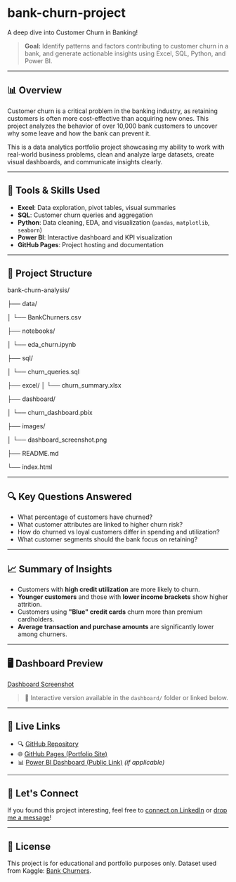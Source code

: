 # bank-churn-project
A deep dive into Customer Churn in Banking!

> **Goal:** Identify patterns and factors contributing to customer churn in a bank, and generate actionable insights using Excel, SQL, Python, and Power BI.

---

## 📊 Overview

Customer churn is a critical problem in the banking industry, as retaining customers is often more cost-effective than acquiring new ones. This project analyzes the behavior of over 10,000 bank customers to uncover why some leave and how the bank can prevent it.

This is a data analytics portfolio project showcasing my ability to work with real-world business problems, clean and analyze large datasets, create visual dashboards, and communicate insights clearly.

---

## 🧰 Tools & Skills Used

- **Excel**: Data exploration, pivot tables, visual summaries
- **SQL**: Customer churn queries and aggregation
- **Python**: Data cleaning, EDA, and visualization (`pandas`, `matplotlib`, `seaborn`)
- **Power BI**: Interactive dashboard and KPI visualization
- **GitHub Pages**: Project hosting and documentation

---

## 📁 Project Structure
bank-churn-analysis/

├── data/

│ └── BankChurners.csv

├── notebooks/

│ └── eda_churn.ipynb

├── sql/

│ └── churn_queries.sql

├── excel/
│ └── churn_summary.xlsx

├── dashboard/

│ └── churn_dashboard.pbix

├── images/

│ └── dashboard_screenshot.png

├── README.md

└── index.html


---

## 🔍 Key Questions Answered

- What percentage of customers have churned?
- What customer attributes are linked to higher churn risk?
- How do churned vs loyal customers differ in spending and utilization?
- What customer segments should the bank focus on retaining?

---

## 📈 Summary of Insights

- Customers with **high credit utilization** are more likely to churn.
- **Younger customers** and those with **lower income brackets** show higher attrition.
- Customers using **"Blue" credit cards** churn more than premium cardholders.
- **Average transaction and purchase amounts** are significantly lower among churners.

---

## 🖥️ Dashboard Preview

[Dashboard Screenshot](images/dashboard_screenshot.png)

> 📌 Interactive version available in the `dashboard/` folder or linked below.

---

## 🔗 Live Links

- 🔍 [GitHub Repository](https://github.com/yourusername/bank-churn-analysis)
- 🌐 [GitHub Pages (Portfolio Site)](https://yourusername.github.io/bank-churn-analysis)
- 📊 [Power BI Dashboard (Public Link)](https://app.powerbi.com/...) *(if applicable)*

---

## 🤝 Let's Connect
 
If you found this project interesting, feel free to [connect on LinkedIn](https://linkedin.com/in/erickwijanarko) or [drop me a message](mailto:ewijanarko@gmail.com)!

---

## 📄 License

This project is for educational and portfolio purposes only. Dataset used from Kaggle: [Bank Churners](https://www.kaggle.com/datasets/sakshigoyal7/credit-card-customers).


